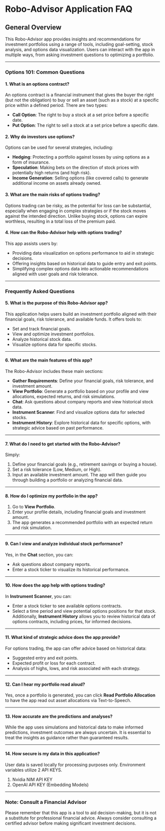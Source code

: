 # Robo-Advisor Application FAQ

## General Overview

This Robo-Advisor app provides insights and recommendations for investment portfolios using a range of tools, including goal-setting, stock analysis, and options data visualization. Users can interact with the app in multiple ways, from asking investment questions to optimizing a portfolio.

---

### Options 101: Common Questions

#### **1. What is an options contract?**

An options contract is a financial instrument that gives the buyer the right (but not the obligation) to buy or sell an asset (such as a stock) at a specific price within a defined period. There are two types:
   - **Call Option**: The right to buy a stock at a set price before a specific date.
   - **Put Option**: The right to sell a stock at a set price before a specific date.

#### **2. Why do investors use options?**

Options can be used for several strategies, including:
   - **Hedging**: Protecting a portfolio against losses by using options as a form of insurance.
   - **Speculation**: Making bets on the direction of stock prices with potentially high returns (and high risk).
   - **Income Generation**: Selling options (like covered calls) to generate additional income on assets already owned.

#### **3. What are the main risks of options trading?**

Options trading can be risky, as the potential for loss can be substantial, especially when engaging in complex strategies or if the stock moves against the intended direction. Unlike buying stock, options can expire worthless, resulting in a total loss of the premium paid.

#### **4. How can the Robo-Advisor help with options trading?**

This app assists users by:
   - Providing data visualization on options performance to aid in strategic decisions.
   - Offering insights based on historical data to guide entry and exit points.
   - Simplifying complex options data into actionable recommendations aligned with user goals and risk tolerance.

---

### Frequently Asked Questions

#### **5. What is the purpose of this Robo-Advisor app?**

This application helps users build an investment portfolio aligned with their financial goals, risk tolerance, and available funds. It offers tools to:
- Set and track financial goals.
- View and optimize investment portfolios.
- Analyze historical stock data.
- Visualize options data for specific stocks.

---

#### **6. What are the main features of this app?**

The Robo-Advisor includes these main sections:
- **Gather Requirements**: Define your financial goals, risk tolerance, and investment amount.
- **View Portfolio**: Generate a portfolio based on your profile and view allocations, expected returns, and risk simulations.
- **Chat**: Ask questions about company reports and view historical stock data.
- **Instrument Scanner**: Find and visualize options data for selected stocks.
- **Instrument History**: Explore historical data for specific options, with strategic advice based on past performance.

---

#### **7. What do I need to get started with the Robo-Advisor?**

Simply:
1. Define your financial goals (e.g., retirement savings or buying a house).
2. Set a risk tolerance (Low, Medium, or High).
3. Input an available investment amount.
The app will then guide you through building a portfolio or analyzing financial data.

---

#### **8. How do I optimize my portfolio in the app?**

1. Go to **View Portfolio**.
2. Enter your profile details, including financial goals and investment amount.
3. The app generates a recommended portfolio with an expected return and risk simulation.

---

#### **9. Can I view and analyze individual stock performance?**

Yes, in the **Chat** section, you can:
- Ask questions about company reports.
- Enter a stock ticker to visualize its historical performance.

---

#### **10. How does the app help with options trading?**

In **Instrument Scanner**, you can:
- Enter a stock ticker to see available options contracts.
- Select a time period and view potential options positions for that stock.
Additionally, **Instrument History** allows you to review historical data of options contracts, including prices, for informed decisions.

---

#### **11. What kind of strategic advice does the app provide?**

For options trading, the app can offer advice based on historical data:
- Suggested entry and exit points.
- Expected profit or loss for each contract.
- Analysis of highs, lows, and risk associated with each strategy.

---

#### **12. Can I hear my portfolio read aloud?**

Yes, once a portfolio is generated, you can click **Read Portfolio Allocation** to have the app read out asset allocations via Text-to-Speech.

---

#### **13. How accurate are the predictions and analyses?**

While the app uses simulations and historical data to make informed predictions, investment outcomes are always uncertain. It is essential to treat the insights as guidance rather than guaranteed results.

---

#### **14. How secure is my data in this application?**

User data is saved locally for processing purposes only. Environment variables utilize 2 API KEYS.
1. Nvidia NIM API KEY
2. OpenAI API KEY (Embedding Models)

---

### Note: Consult a Financial Advisor

Please remember that this app is a tool to aid decision-making, but it is not a substitute for professional financial advice. Always consider consulting a certified advisor before making significant investment decisions.
